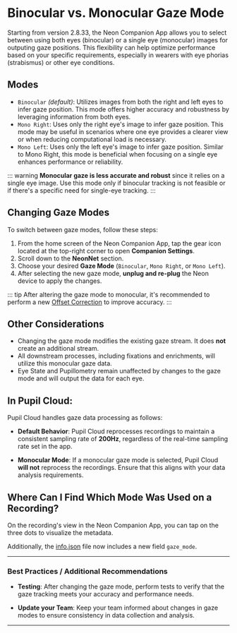 # Binocular vs. Monocular Gaze Mode

Starting from version 2.8.33, the Neon Companion App allows you to select between using both eyes (binocular) or a single eye (monocular) images for outputing gaze positions. This flexibility can help optimize performance based on your specific requirements, especially in wearers with eye phorias (strabismus) or other eye conditions.

## Modes

- `Binocular` _(default)_: Utilizes images from both the right and left eyes to infer gaze position. This mode offers higher accuracy and robustness by leveraging information from both eyes.
- `Mono Right`: Uses only the right eye's image to infer gaze position. This mode may be useful in scenarios where one eye provides a clearer view or when reducing computational load is necessary.
- `Mono Left`: Uses only the left eye's image to infer gaze position. Similar to Mono Right, this mode is beneficial when focusing on a single eye enhances performance or reliability.

::: warning
**Monocular gaze is less accurate and robust** since it relies on a single eye image. Use this mode only if binocular tracking is not feasible or if there's a specific need for single-eye tracking.
:::

## Changing Gaze Modes

To switch between gaze modes, follow these steps:

1. From the home screen of the Neon Companion App, tap the gear icon located at the top-right corner to open **Companion Settings**.
2. Scroll down to the **NeonNet** section.
3. Choose your desired **Gaze Mode** (`Binocular`, `Mono Right`, or `Mono Left`).
4. After selecting the new gaze mode, **unplug and re-plug** the Neon device to apply the changes.

::: tip
After altering the gaze mode to monocular, it's recommended to perform a new [Offset Correction](/data-collection/offset-correction/) to improve accuracy.
:::

## Other Considerations

- Changing the gaze mode modifies the existing gaze stream. It does **not** create an additional stream.
- All downstream processes, including fixations and enrichments, will utilize this monocular gaze data.
- Eye State and Pupillometry remain unaffected by changes to the gaze mode and will output the data for each eye.

## In Pupil Cloud:

Pupil Cloud handles gaze data processing as follows:

- **Default Behavior**: Pupil Cloud reprocesses recordings to maintain a consistent sampling rate of **200Hz**, regardless of the real-time sampling rate set in the app.

- **Monocular Mode**: If a monocular gaze mode is selected, Pupil Cloud **will not** reprocess the recordings. Ensure that this aligns with your data analysis requirements.

## Where Can I Find Which Mode Was Used on a Recording?

On the recording's view in the Neon Companion App, you can tap on the three dots to visualize the metadata.

Additionally, the [info.json](/data-collection/data-format/#info-json) file now includes a new field `gaze_mode`.

---

### Best Practices / Additional Recommendations

- **Testing**: After changing the gaze mode, perform tests to verify that the gaze tracking meets your accuracy and performance needs.

- **Update your Team**: Keep your team informed about changes in gaze modes to ensure consistency in data collection and analysis.

---
